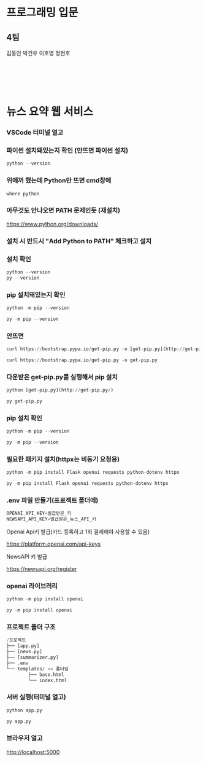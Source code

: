 # 프로그래밍 입문

## 4팀

김동인 박건우 이호영 정현호

<br><br><br><br>

# 뉴스 요약 웹 서비스

### VSCode 터미널 열고

### 파이썬 설치돼있는지 확인 (안뜨면 파이썬 설치)

```python
python --version
```

### 위에꺼 했는데 Python만 뜨면 cmd창에
```
where python 
```
### 아무것도 안나오면 PATH 문제인듯 (재설치)
https://www.python.org/downloads/
### 설치 시 반드시 "Add Python to PATH" 체크하고 설치

### 설치 확인
```python
python --version
py --version
```

### pip 설치돼있는지 확인

```python
python -m pip --version

py -m pip --version
```

### 안뜨면

```python
curl https://bootstrap.pypa.io/get-pip.py -o [get-pip.py](http://get-pip.py/)

curl https://bootstrap.pypa.io/get-pip.py -o get-pip.py
```

### 다운받은 get-pip.py를 실행해서 pip 설치

```python
python [get-pip.py](http://get-pip.py/)

py get-pip.py
```

### pip 설치 확인

```python
python -m pip --version

py -m pip --version
```

### 필요한 패키지 설치(httpx는 비동기 요청용)

```python
python -m pip install Flask openai requests python-dotenv httpx

py -m pip install Flask openai requests python-dotenv httpx
```

### .env 파일 만들기(프로젝트 폴더에)

```python
OPENAI_API_KEY=발급받은_키
NEWSAPI_API_KEY=발급받은_뉴스_API_키
```

Openai Api키 발급(카드 등록하고 1회 결제해야 사용할 수 있음)

https://platform.openai.com/api-keys

NewsAPI 키 발급

https://newsapi.org/register

### openai 라이브러리

```python
python -m pip install openai

py -m pip install openai
```

### 프로젝트 폴더 구조

```python
/프로젝트
├── [app.py]
├── [news.py]
├── [summarizer.py]
├── .env
└── templates/ << 폴더임
		├── base.html
		└── index.html
```

### 서버 실행(터미널 열고)

```python
python app.py

py app.py
```

### 브라우저 열고

[http://localhost:5000](http://localhost:5000/)
